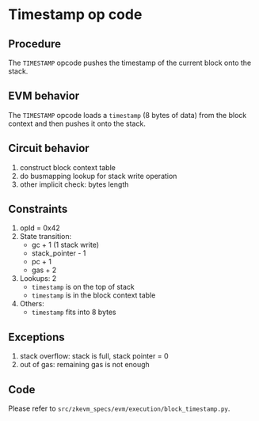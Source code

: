 # Timestamp op code

## Procedure

The `TIMESTAMP` opcode pushes the timestamp of the current block onto the stack.

## EVM behavior

The `TIMESTAMP` opcode loads a `timestamp` (8 bytes of data) from the block context and then
pushes it onto the stack.

## Circuit behavior

1. construct block context table
2. do busmapping lookup for stack write operation
3. other implicit check: bytes length

## Constraints

1. opId = 0x42
2. State transition:
   - gc + 1 (1 stack write)
   - stack_pointer - 1
   - pc + 1
   - gas + 2
3. Lookups:  2
   - `timestamp` is on the top of stack
   - `timestamp` is in the block context table
4. Others:
   - `timestamp` fits into 8 bytes

## Exceptions

1. stack overflow: stack is full, stack pointer = 0
2. out of gas: remaining gas is not enough

## Code

Please refer to `src/zkevm_specs/evm/execution/block_timestamp.py`.
